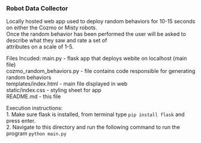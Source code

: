 ### Robot Data Collector

Locally hosted web app used to deploy random behaviors for 10-15 seconds on either the Cozmo or Misty robots.  
Once the random behavior has been performed the user will be asked to describe what they saw and rate a set of  
attributes on a scale of 1-5.

Files Incuded:
main.py - flask app that deploys webite on localhost (main file)  
cozmo_random_behaviors.py - file contains code responsible for generating random behaviors  
templates/index.html - main file displayed in web  
static/index.css - styling sheet for app  
README.md - this file  

Execution instructions:  
    1. Make sure flask is installed, from terminal type ```pip install flask``` and press enter.  
    2. Navigate to this directory and run the following command to run the program ```python main.py```  
    